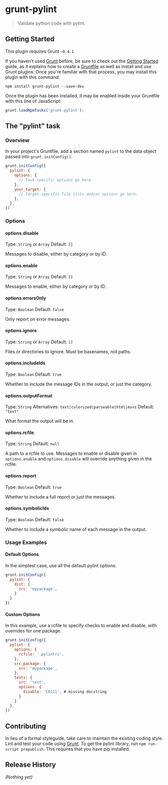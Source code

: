 # grunt-pylint

> Validate python code with pylint.

## Getting Started
This plugin requires Grunt `~0.4.1`

If you haven't used [Grunt](http://gruntjs.com/) before, be sure to check out the [Getting Started](http://gruntjs.com/getting-started) guide, as it explains how to create a [Gruntfile](http://gruntjs.com/sample-gruntfile) as well as install and use Grunt plugins. Once you're familiar with that process, you may install this plugin with this command:

```shell
npm install grunt-pylint --save-dev
```

Once the plugin has been installed, it may be enabled inside your Gruntfile with this line of JavaScript:

```js
grunt.loadNpmTasks('grunt-pylint');
```

## The "pylint" task

### Overview
In your project's Gruntfile, add a section named `pylint` to the data object passed into `grunt.initConfig()`.

```js
grunt.initConfig({
  pylint: {
    options: {
      // Task-specific options go here.
    },
    your_target: {
      // Target-specific file lists and/or options go here.
    },
  },
})
```

### Options

#### options.disable
Type: `String` or `Array`
Default: `[]`

Messages to disable, either by category or by ID.

#### options.enable
Type: `String` or `Array`
Default: `[]`

Messages to enable, either by category or by ID.

#### options.errorsOnly
Type: `Boolean`
Default: `false`

Only report on error messages.

#### options.ignore
Type: `String` or `Array`
Default: `[]`

Files or directories to ignore. Must be basenames, not paths.

#### options.includeIds
Type: `Boolean`
Default: `true`

Whether to include the message IDs in the output, or just the category.

#### options.outputFormat
Type: `String`
Alternatives: `text|colorized|parseable|html|msvs`
Default: `"text"`

What format the output will be in.

#### options.rcfile
Type: `String`
Default: `null`

A path to a rcfile to use. Messages to enable or disable given in `options.enable` and `options.disable` will override anything given in the rcfile.

#### options.report
Type: `Boolean`
Default: `true`

Whether to include a full report or just the messages.

#### options.symbolicIds
Type: `Boolean`
Default: `false`

Whether to include a symbolic name of each message in the output.


### Usage Examples

#### Default Options
In the simplest case, use all the default pylint options:

```js
grunt.initConfig({
  pylint: {
    dist: {
      src: 'mypackage',
    }
  }
})
```

#### Custom Options
In this example, use a rcfile to specify checks to enable and disable, with overrides for one package.

```js
grunt.initConfig({
  pylint: {
    options: {
      rcfile: '.pylintrc',
    },
    src_package: {
      src: 'mypackage',
    },
    tests: {
      src: 'test',
      options: {
        disable: 'C0111', # missing docstring
      }
    }
  },
})
```

## Contributing
In lieu of a formal styleguide, take care to maintain the existing coding style. Lint and test your code using [Grunt](http://gruntjs.com/). To get the pylint library, run `npm run-script prepublish`. This requires that you have pip installed.

## Release History
_(Nothing yet)_
